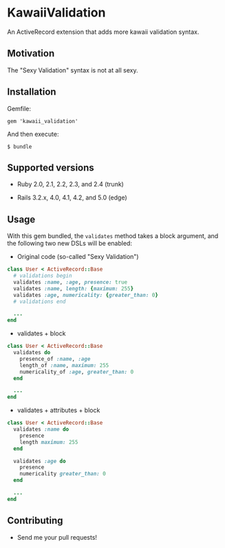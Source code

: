# KawaiiValidation

An ActiveRecord extension that adds more kawaii validation syntax.

## Motivation

The "Sexy Validation" syntax is not at all sexy.

## Installation

Gemfile:

    gem 'kawaii_validation'

And then execute:

    $ bundle

## Supported versions

* Ruby 2.0, 2.1, 2.2, 2.3, and 2.4 (trunk)

* Rails 3.2.x, 4.0, 4.1, 4.2, and 5.0 (edge)

## Usage

With this gem bundled, the `validates` method takes a block argument, and the following two new DSLs will be enabled:

* Original code (so-called "Sexy Validation")

```ruby
class User < ActiveRecord::Base
  # validations begin
  validates :name, :age, presence: true
  validates :name, length: {maximum: 255}
  validates :age, numericality: {greater_than: 0}
  # validations end

  ...
end
```

* validates + block

```ruby
class User < ActiveRecord::Base
  validates do
    presence_of :name, :age
    length_of :name, maximum: 255
    numericality_of :age, greater_than: 0
  end

  ...
end
```

* validates + attributes + block

```ruby
class User < ActiveRecord::Base
  validates :name do
    presence
    length maximum: 255
  end

  validates :age do
    presence
    numericality greater_than: 0
  end

  ...
end
```

## Contributing

* Send me your pull requests!
